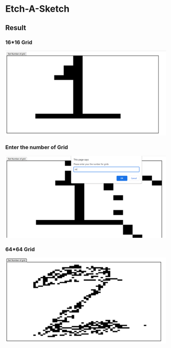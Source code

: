 # Etch-A-Sketch
## Result
### 16*16 Grid
![16*16 Grid](https://github.com/kokkkkk/Odin/blob/main/Etch-A-Sketch/Screenshot/1.png)

### Enter the number of Grid
![Enter the number of Grid](https://github.com/kokkkkk/Odin/blob/main/Etch-A-Sketch/Screenshot/2.png)

### 64*64 Grid
![64*64 Grid](https://github.com/kokkkkk/Odin/blob/main/Etch-A-Sketch/Screenshot/3.png)
